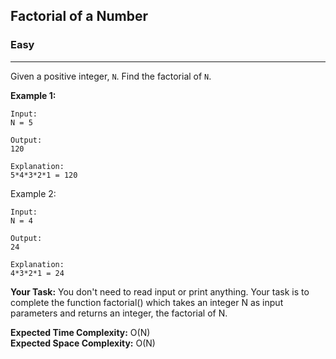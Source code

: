 <h2>Factorial of a Number</a></h2><h3>Easy</h3><hr>


Given a positive integer, `N`. Find the factorial of `N`.
 

**Example 1:**
```
Input:
N = 5

Output:
120

Explanation:
5*4*3*2*1 = 120
```

Example 2:
```
Input:
N = 4

Output:
24

Explanation:
4*3*2*1 = 24
```

**Your Task:**
You don't need to read input or print anything. Your task is to complete the function factorial() which takes an integer N as input parameters and returns an integer, the factorial of N.

**Expected Time Complexity:** O(N)  
**Expected Space Complexity:** O(N)